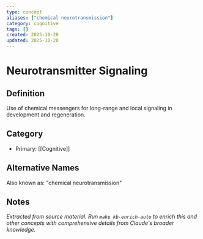 ```yaml
---
type: concept
aliases: ["chemical neurotransmission"]
category: cognitive
tags: []
created: 2025-10-20
updated: 2025-10-20
---
```


# Neurotransmitter Signaling

## Definition

Use of chemical messengers for long-range and local signaling in development and regeneration.

## Category

- Primary: [[Cognitive]]

## Alternative Names

Also known as: "chemical neurotransmission"

## Notes

*Extracted from source material. Run `make kb-enrich-auto` to enrich this and other concepts with comprehensive details from Claude's broader knowledge.*
